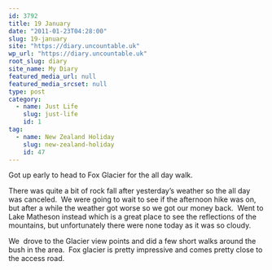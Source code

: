 ```yaml
---
id: 3792
title: 19 January
date: "2011-01-23T04:28:00"
slug: 19-january
site: "https://diary.uncountable.uk"
wp_url: "https://diary.uncountable.uk"
root_slug: diary
site_name: My Diary
featured_media_url: null
featured_media_srcset: null
type: post
category:
  - name: Just Life
    slug: just-life
    id: 1
tag:
  - name: New Zealand Holiday
    slug: new-zealand-holiday
    id: 47
---
```


<div xmlns='http://www.w3.org/1999/xhtml'>Got up early to head to Fox Glacier for the all day walk.</p>
<p>There was quite a bit of rock fall after yesterday&#8217;s weather so the all day was canceled.  We were going to wait to see if the afternoon hike was on, but after a while the weather got worse so we got our money back.  Went to Lake Matheson instead which is a great place to see the reflections of the mountains, but unfortunately there were none today as it was so cloudy.</p>
<p>We  drove to the Glacier view points and did a few short walks around the bush in the area.  Fox glacier is pretty impressive and comes pretty close to the access road.   </div>
